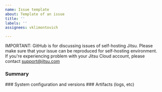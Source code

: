 ```yaml
---
name: Issue template
about: Template of an issue
title: ''
labels: ''
assignees: vklimontovich

---
```


IMPORTANT: GitHub is for discussing issues of self-hosting Jitsu. Please make sure that your issue can be reproduced for self-hosting environment. If you're experiencing problem with your Jitsu Cloud account, please contact support@jitsu.com

### Summary

<!-- Please put a summary of the issue with a clear context and motivation --!>

### System configuration and versions

<!-- 
Is it Jitsu Classic or Jitsu Next, what is the version of Docker images you using? 
--!>

### Artifacts (logs, etc)

<!--  If you're reporting a problem, please attached logs. If possible, attach all log entries, not only lines with error message. Make sure to remove or mask any sensitive information such as api keys, IP addresses etc -->
